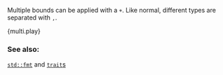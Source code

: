 Multiple bounds can be applied with a `+`. Like normal, different types are
separated with `,`.

{multi.play}

### See also:

[`std::fmt`][fmt] and [`trait`s][traits]

[fmt]: ../hello/print.html
[traits]: ../trait.html
